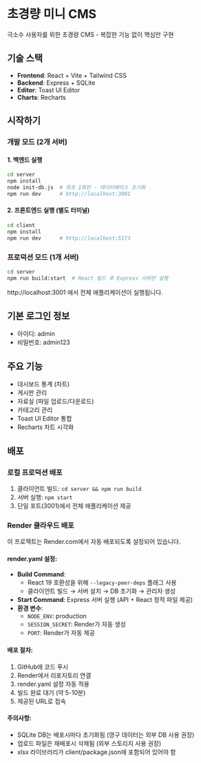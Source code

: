 # 초경량 미니 CMS

극소수 사용자를 위한 초경량 CMS - 복잡한 기능 없이 핵심만 구현

## 기술 스택

- **Frontend**: React + Vite + Tailwind CSS
- **Backend**: Express + SQLite
- **Editor**: Toast UI Editor
- **Charts**: Recharts

## 시작하기

### 개발 모드 (2개 서버)

#### 1. 백엔드 실행
```bash
cd server
npm install
node init-db.js  # 최초 1회만 - 데이터베이스 초기화
npm run dev      # http://localhost:3001
```

#### 2. 프론트엔드 실행 (별도 터미널)
```bash
cd client
npm install
npm run dev      # http://localhost:5173
```

### 프로덕션 모드 (1개 서버)

```bash
cd server
npm run build:start  # React 빌드 후 Express 서버만 실행
```

http://localhost:3001 에서 전체 애플리케이션이 실행됩니다.

## 기본 로그인 정보

- 아이디: admin
- 비밀번호: admin123

## 주요 기능

- 대시보드 통계 (차트)
- 게시판 관리
- 자료실 (파일 업로드/다운로드)
- 카테고리 관리
- Toast UI Editor 통합
- Recharts 차트 시각화

## 배포

### 로컬 프로덕션 배포

1. 클라이언트 빌드: `cd server && npm run build`
2. 서버 실행: `npm start`
3. 단일 포트(3001)에서 전체 애플리케이션 제공

### Render 클라우드 배포

이 프로젝트는 Render.com에서 자동 배포되도록 설정되어 있습니다.

#### render.yaml 설정:
- **Build Command**: 
  - React 19 호환성을 위해 `--legacy-peer-deps` 플래그 사용
  - 클라이언트 빌드 → 서버 설치 → DB 초기화 → 관리자 생성
- **Start Command**: Express 서버 실행 (API + React 정적 파일 제공)
- **환경 변수**:
  - `NODE_ENV`: production
  - `SESSION_SECRET`: Render가 자동 생성
  - `PORT`: Render가 자동 제공

#### 배포 절차:
1. GitHub에 코드 푸시
2. Render에서 리포지토리 연결
3. render.yaml 설정 자동 적용
4. 빌드 완료 대기 (약 5-10분)
5. 제공된 URL로 접속

#### 주의사항:
- SQLite DB는 배포시마다 초기화됨 (영구 데이터는 외부 DB 사용 권장)
- 업로드 파일은 재배포시 삭제됨 (외부 스토리지 사용 권장)
- xlsx 라이브러리가 client/package.json에 포함되어 있어야 함
